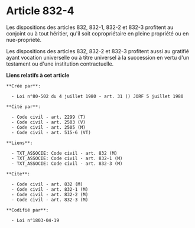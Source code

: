 # Article 832-4

Les dispositions des articles 832, 832-1, 832-2 et 832-3 profitent au conjoint ou à tout héritier, qu'il soit copropriétaire
en pleine propriété ou en nue-propriété.

Les dispositions des articles 832, 832-2 et 832-3 profitent aussi au gratifié ayant vocation universelle ou à titre universel
à la succession en vertu d'un testament ou d'une institution contractuelle.

**Liens relatifs à cet article**

	**Créé par**:

	  - Loi n°80-502 du 4 juillet 1980 - art. 31 () JORF 5 juillet 1980

	**Cité par**:

	  - Code civil - art. 2299 (T)
	  - Code civil - art. 2503 (V)
	  - Code civil - art. 2505 (M)
	  - Code civil - art. 515-6 (VT)

	**Liens**:

	  - TXT_ASSOCIE: Code civil - art. 832 (M)
	  - TXT_ASSOCIE: Code civil - art. 832-1 (M)
	  - TXT_ASSOCIE: Code civil - art. 832-3 (M)

	**Cite**:

	  - Code civil - art. 832 (M)
	  - Code civil - art. 832-1 (M)
	  - Code civil - art. 832-2 (M)
	  - Code civil - art. 832-3 (M)

	**Codifié par**:

	  - Loi n°1803-04-19
